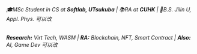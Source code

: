 ###### 🎓MSc Student in CS at **Softlab, UTsukuba** | 📚RA at **CUHK** | 📜B.S. Jilin U, Appl. Phys. 可以改
###### **Research:** Virt Tech, WASM | **RA:** Blockchain, NFT, Smart Contract | **Also:** AI, Game Dev 可以改
